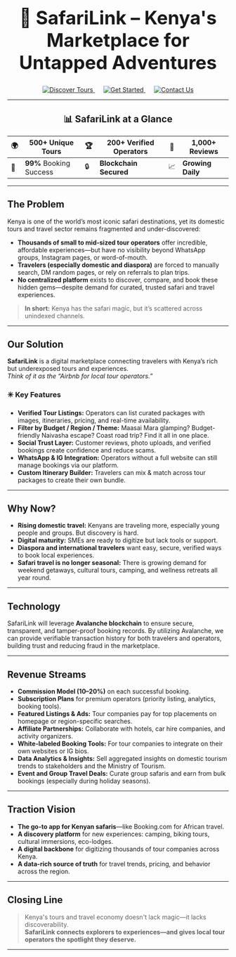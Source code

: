 <h1 align="center" style="font-size:3em;">🐘 SafariLink – Kenya's Marketplace for Untapped Adventures</h1>

<p align="center">
    <a href="#features" style="margin-right:20px;">
        <img src="https://img.shields.io/badge/Discover-Tours-blue?style=for-the-badge" alt="Discover Tours"/>
    </a>
    <a href="#get-started" style="margin-right:20px;">
        <img src="https://img.shields.io/badge/Get%20Started-Now-green?style=for-the-badge" alt="Get Started"/>
    </a>
    <a href="#contact">
        <img src="https://img.shields.io/badge/Contact-Us-orange?style=for-the-badge" alt="Contact Us"/>
    </a>
</p>

---
<div align="center">

## 📊 SafariLink at a Glance

</div>

<div align="center">

| 🌍  | **500+** Unique Tours | 🏆  | **200+** Verified Operators | 💬  | **1,000+** Reviews |
|-----|----------------------|-----|----------------------------|-----|--------------------|
| 🚀  | **99%** Booking Success | 🔒  | **Blockchain Secured** | 📈  | **Growing Daily**  |

</div>

---

## The Problem

Kenya is one of the world’s most iconic safari destinations, yet its domestic tours and travel sector remains fragmented and under-discovered:

- **Thousands of small to mid-sized tour operators** offer incredible, affordable experiences—but have no visibility beyond WhatsApp groups, Instagram pages, or word-of-mouth.
- **Travelers (especially domestic and diaspora)** are forced to manually search, DM random pages, or rely on referrals to plan trips.
- **No centralized platform** exists to discover, compare, and book these hidden gems—despite demand for curated, trusted safari and travel experiences.

> **In short:** Kenya has the safari magic, but it’s scattered across unindexed channels.

---

## Our Solution

**SafariLink** is a digital marketplace connecting travelers with Kenya’s rich but underexposed tours and experiences.  
_Think of it as the “Airbnb for local tour operators.”_

### ✳️ Key Features

- **Verified Tour Listings:** Operators can list curated packages with images, itineraries, pricing, and real-time availability.
- **Filter by Budget / Region / Theme:** Maasai Mara glamping? Budget-friendly Naivasha escape? Coast road trip? Find it all in one place.
- **Social Trust Layer:** Customer reviews, photo uploads, and verified bookings create confidence and reduce scams.
- **WhatsApp & IG Integration:** Operators without a full website can still manage bookings via our platform.
- **Custom Itinerary Builder:** Travelers can mix & match across tour packages to create their own bundle.

---

## Why Now?

- **Rising domestic travel:** Kenyans are traveling more, especially young people and groups. But discovery is hard.
- **Digital maturity:** SMEs are ready to digitize but lack tools or support.
- **Diaspora and international travelers** want easy, secure, verified ways to book local experiences.
- **Safari travel is no longer seasonal:** There is growing demand for weekend getaways, cultural tours, camping, and wellness retreats all year round.

---

## Technology

SafariLink will leverage **Avalanche blockchain** to ensure secure, transparent, and tamper-proof booking records. By utilizing Avalanche, we can provide verifiable transaction history for both travelers and operators, building trust and reducing fraud in the marketplace.

---

## Revenue Streams

- **Commission Model (10–20%)** on each successful booking.
- **Subscription Plans** for premium operators (priority listing, analytics, booking tools).
- **Featured Listings & Ads:** Tour companies pay for top placements on homepage or region-specific searches.
- **Affiliate Partnerships:** Collaborate with hotels, car hire companies, and activity organizers.
- **White-labeled Booking Tools:** For tour companies to integrate on their own websites or IG bios.
- **Data Analytics & Insights:** Sell aggregated insights on domestic tourism trends to stakeholders and the Ministry of Tourism.
- **Event and Group Travel Deals:** Curate group safaris and earn from bulk bookings (especially during holiday seasons).

---

## Traction Vision

- **The go-to app for Kenyan safaris**—like Booking.com for African travel.
- **A discovery platform** for new experiences: camping, biking tours, cultural immersions, eco-lodges.
- **A digital backbone** for digitizing thousands of tour companies across Kenya.
- **A data-rich source of truth** for travel trends, pricing, and behavior across the region.

---

## Closing Line

> Kenya's tours and travel economy doesn't lack magic—it lacks discoverability.  
> **SafariLink connects explorers to experiences—and gives local tour operators the spotlight they deserve.**

---
